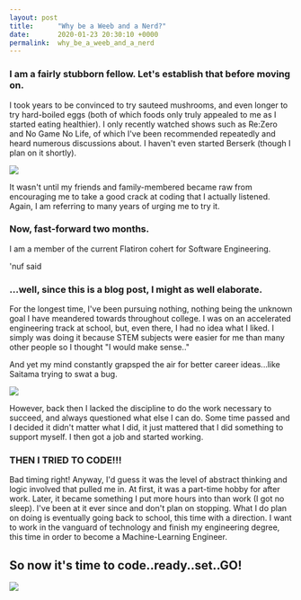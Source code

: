 ```yaml
---
layout: post
title:      "Why be a Weeb and a Nerd?"
date:       2020-01-23 20:30:10 +0000
permalink:  why_be_a_weeb_and_a_nerd
---
```



### I am a fairly stubborn fellow. Let's establish that before moving on. 

I took years to be convinced to try sauteed mushrooms, and even longer to try hard-boiled eggs (both of which foods only truly appealed to me as I started eating healthier). I only recently watched shows such as Re:Zero and No Game No Life, of which  I've been recommended repeatedly and heard numerous discussions about. I haven't even started Berserk (though I plan on it shortly). 

![](https://media.giphy.com/media/gk23lufOJZQnS/giphy.gif)


It wasn't until my friends and family-membered became raw from encouraging me to take a good crack at coding that I actually listened. Again, I am referring to many years of urging me to try it.

### Now, fast-forward two months. 

I am a member of the current Flatiron cohert for Software Engineering. 

'nuf said


### ...well, since this is a blog post, I might as well elaborate.

For the longest time, I've been pursuing nothing, nothing being the unknown goal I have meandered towards throughout college. I was on an accelerated engineering track at school, but, even there, I had no idea what I liked. I simply was doing it because STEM subjects were easier for me than many other people so I thought "I would make sense.."

And yet my mind constantly grapsped the air for better career ideas...like Saitama trying to swat a bug.

![](https://media.giphy.com/media/Af0pOYKd8Zai4/giphy.gif)

However, back then I lacked the discipline to do the work necessary to succeed, and always questioned what else I can do. Some time passed and I decided it didn't matter what I did, it just mattered that I did something to support myself. I then got a job and started working.

### THEN I TRIED TO CODE!!!

Bad timing right! Anyway, I'd guess it was the level of abstract thinking and logic involved that pulled me in. At first, it was a part-time hobby for after work. Later, it became something I put more hours into than work (I got no sleep). I've been at it ever since and don't plan on stopping. What I do plan on doing is eventually going back to school, this time with a direction. I want to work in the vanguard of technology and finish my engineering degree, this time in order to become a Machine-Learning Engineer.

## So now it's time to code..ready..set..GO!
![](https://media.giphy.com/media/ramsa4liEFKp2/giphy.gif)

